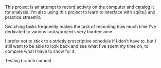 This project is an attempt to record activity on the computer and catalog it for analysis. I'm also using this project to learn to interface with sqlite3 and practice streamlit.  

Switching tasks frequently makes the task of recording how much time I've dedicated to various tasks/projects very burdensome.  

I prefer not to stick to a strictly proscriptive schedule if I don't have to, but I still want to be able to look back and see what I've spent my time on, to compare what I have to show for it.

Testing branch commit